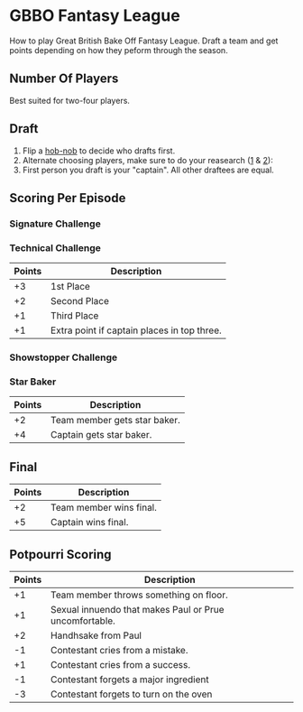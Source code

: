 # GBBO Fantasy League
How to play Great British Bake Off Fantasy League. Draft a team and get points depending on how they peform through the season.

## Number Of Players
Best suited for two-four players.

## Draft
1. Flip a [hob-nob](https://en.wikipedia.org/wiki/Hobnob_biscuit) to decide who drafts first.
2. Alternate choosing players, make sure to do your reasearch ([1](https://thegreatbritishbakeoff.co.uk/meet-class-2018/) & [2](https://en.wikipedia.org/wiki/The_Great_British_Bake_Off_(series_9))):
3. First person you draft is your "captain". All other draftees are equal.

## Scoring Per Episode

### Signature Challenge

### Technical Challenge
| Points | Description |
| --- | --- |
| +3 | 1st Place |
| +2 | Second Place |
| +1 | Third Place |
| +1 | Extra point if captain places in top three. |

### Showstopper Challenge

### Star Baker
| Points | Description |
| --- | --- |
| +2 | Team member gets star baker. |
| +4 | Captain gets star baker. |


## Final
| Points | Description |
| --- | --- |
| +2 | Team member wins final. |
| +5 | Captain wins final. |



## Potpourri Scoring
| Points | Description |
| --- | --- |
| +1 | Team member throws something on floor. |
| +1 | Sexual innuendo that makes Paul or Prue uncomfortable. |
| +2 | Handhsake from Paul |
| -1 | Contestant cries from a mistake. |
| +1 | Contestant cries from a success. |
| -1 | Contestant forgets a major ingredient |
| -3 | Contestant forgets to turn on the oven |


